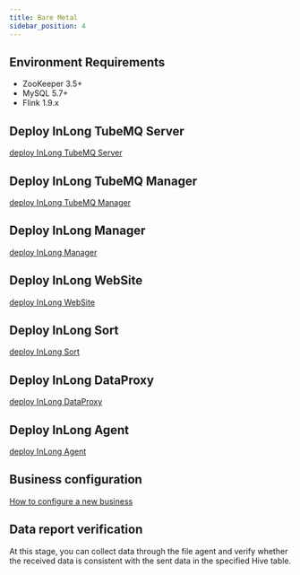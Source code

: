 ```yaml
---
title: Bare Metal
sidebar_position: 4
---
```


## Environment Requirements
- ZooKeeper 3.5+
- MySQL 5.7+
- Flink 1.9.x

## Deploy InLong TubeMQ Server
[deploy InLong TubeMQ Server](modules/tubemq/quick_start.md)

## Deploy InLong TubeMQ Manager
[deploy InLong TubeMQ Manager](modules/tubemq/tubemq-manager/quick_start.md)

## Deploy InLong Manager
[deploy InLong Manager](modules/manager/quick_start.md)

## Deploy InLong WebSite
[deploy InLong WebSite](modules/website/quick_start.md)

## Deploy InLong Sort
[deploy InLong Sort](modules/sort/quick_start.md)

## Deploy InLong DataProxy
[deploy InLong DataProxy](modules/dataproxy/quick_start.md)

## Deploy InLong Agent
[deploy InLong Agent](modules/agent/quick_start.md)

## Business configuration
[How to configure a new business](user_guide/user_manual.md)

## Data report verification
At this stage, you can collect data through the file agent and verify whether the received data is consistent with the sent data in the specified Hive table.